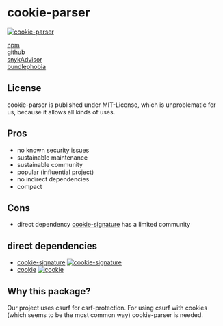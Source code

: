 # cookie-parser

[![cookie-parser](https://snyk.io/advisor/npm-package/cookie-parser/badge.svg)](https://snyk.io/advisor/npm-package/cookie-parser)

[npm](https://www.npmjs.com/package/cookie-signature)<br>
[github](https://github.com/tj/node-cookie-signature)<br>
[snykAdvisor](https://snyk.io/advisor/npm-package/cookie-parser)<br>
[bundlephobia](https://bundlephobia.com/package/cookie-parser@1.4.6)

## License
cookie-parser is published under MIT-License, which is unproblematic for us, because it allows all kinds of uses.

## Pros
* no known security issues
* sustainable maintenance
* sustainable community
* popular (influential project)
* no indirect dependencies
* compact

## Cons
* direct dependency [cookie-signature](https://snyk.io/advisor/npm-package/cookie-signature) has a limited community

## direct dependencies
* [cookie-signature](https://snyk.io/advisor/npm-package/cookie-signature) [![cookie-signature](https://snyk.io/advisor/npm-package/cookie-signature/badge.svg)](https://snyk.io/advisor/npm-package/cookie-signature)
* [cookie](https://snyk.io/advisor/npm-package/cookie) [![cookie](https://snyk.io/advisor/npm-package/cookie/badge.svg)](https://snyk.io/advisor/npm-package/cookie)

## Why this package?
Our project uses csurf for csrf-protection. For using csurf with cookies (which seems to be the most common way) cookie-parser is needed.